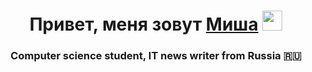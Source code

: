 <h1 align="center"> Привет, меня зовут <a href="https://daniilshat.ru/" target="_blank"> Миша</a> 
<img src="https://github.com/blackcater/blackcater/raw/main/images/Hi.gif" height="32"/></h1>
<h3 align="center">Computer science student, IT news writer from Russia 🇷🇺</h3>
